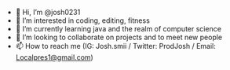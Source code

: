 - 👋 Hi, I’m @josh0231
- 👀 I’m interested in coding, editing, fitness
- 🌱 I’m currently learning java and the realm of computer science
- 💞️ I’m looking to collaborate on projects and to meet new people
- 📫 How to reach me (IG: Josh.smii / Twitter: ProdJosh / Email: Localpres1@gmail.com)

<!---
josh0231/josh0231 is a ✨ special ✨ repository because its `README.md` (this file) appears on your GitHub profile.
You can click the Preview link to take a look at your changes.
--->
